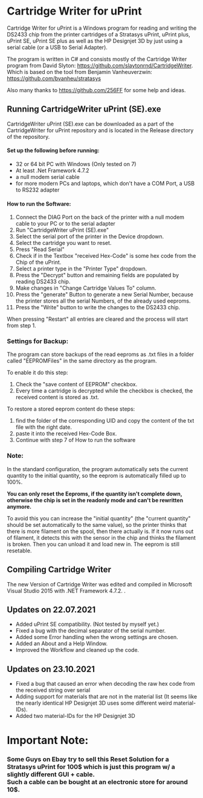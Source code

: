 # Cartridge Writer for uPrint

Cartridge Writer for uPrint is a Windows program for reading and writing the
DS2433 chip from the printer cartridges of a Stratasys uPrint, uPrint plus, uPrint SE, uPrint SE plus as well as the HP Designjet 3D by just using a serial cable (or a USB to Serial Adapter).

The program is written in C# and consists mostly of the Cartridge Writer program from David Slyton:
https://github.com/slaytonrnd/CartridgeWriter. <br>
Which is based on the tool from Benjamin Vanheuverzwin: https://github.com/bvanheu/stratasys <br>

Also many thanks to https://github.com/256FF for some help and ideas.

## Running CartridgeWriter uPrint (SE).exe

CartridgeWriter uPrint (SE).exe can be downloaded as a part of the CartridgeWriter for uPrint repository
and is located in the Release directory of the repository.  

#### Set up the following before running:

- 32 or 64 bit PC with Windows (Only tested on 7)
- At least .Net Framework 4.7.2
- a null modem serial cable
- for more modern PCs and laptops, which don't have a COM Port, a USB to RS232 adapter
	
#### How to run the Software:
	
1. Connect the DIAG Port on the back of the printer with a null modem cable to your PC or to the serial adapter
2. Run "CartridgeWriter uPrint (SE).exe"
3. Select the serial port of the printer in the Device dropdown.
4. Select the cartridge you want to reset.
5. Press "Read Serial"
6. Check if in the Textbox "received Hex-Code" is some hex code from the Chip of the uPrint.
7. Select a printer type in the "Printer Type" dropdown.
8. Press the "Decrypt" button and remaining fields are populated by reading DS2433 chip.
9. Make changes in "Change Cartridge Values To" column.
10. Press the "generate" Button to generate a new Serial Number, because the printer stores all the serial Numbers, of the already used eeproms.
11. Press the "Write" button to write the changes to the DS2433 chip.

When pressing "Restart" all entries are cleared and the process will start from step 1.

### Settings for Backup:

The program can store backups of the read eeproms as .txt files in a folder called "EEPROMFiles" in the same directory as the program.

To enable it do this step:

1. Check the "save content of EEPROM" checkbox.
2. Every time a cartridge is decrypted while the checkbox is checked, the received content is stored as .txt.

To restore a stored eeprom content do these steps:

1. find the folder of the corresponding UID and copy the content of the txt file with the right date.
2. paste it into the received Hex-Code Box.
3. Continue with step 7 of How to run the software

### Note: 
	
In the standard configuration, the program automatically sets the current quantity to the initial quantity,
so the eeprom is automatically filled up to 100%.

**You can only reset the Eeproms, if the quantity isn't complete down, otherwise the chip is set in the readonly mode and can't be rewritten anymore.**

To avoid this you can increase the "initial quantity" (the "current quantity" should be set automatically to the same value),
so the printer thinks  that there is more filament on the spool, then there actually is. If it now runs out of filament,
it detects this with the sensor in the chip and thinks the filament is broken.
Then you can unload it and load new in. The eeprom is still resetable.

## Compiling Cartridge Writer

The new Version of Cartridge Writer was edited and compiled in Microsoft Visual Studio 2015 with .NET Framework 4.7.2. .


## Updates on 22.07.2021

- Added uPrint SE compatibility. (Not tested by myself yet.)
- Fixed a bug with the decimal separator of the serial number.
- Added some Error handling when the wrong settings are chosen.
- Added an About and a Help Window.
- Improved the Workflow and cleaned up the code.

## Updates on 23.10.2021

- Fixed a bug that caused an error when decoding the raw hex code from the received string over serial
- Adding support for materials that are not in the material list (It seems like the nearly identical HP Designjet 3D uses some different weird material-IDs).
- Added two material-IDs for the HP Designjet 3D


# Important Note:

### Some Guys on Ebay try to sell this Reset Solution for a Stratasys uPrint for 100$ which is just this program w/ a slightly different GUI + cable.<br>Such a cable can be bought at an electronic store for around 10$.
